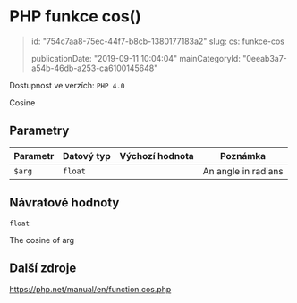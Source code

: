 PHP funkce cos()
================

> id: "754c7aa8-75ec-44f7-b8cb-1380177183a2"
> slug:
> 	cs: funkce-cos
> 
> publicationDate: "2019-09-11 10:04:04"
> mainCategoryId: "0eeab3a7-a54b-46db-a253-ca6100145648"

Dostupnost ve verzích: `PHP 4.0`

Cosine


Parametry
--------------

| Parametr | Datový typ | Výchozí hodnota | Poznámka |
|-----|-----|-----|-----|
| `$arg` | `float` |  | An angle in radians |


Návratové hodnoty
----------------

`float`

The cosine of arg

Další zdroje
------------

https://php.net/manual/en/function.cos.php
